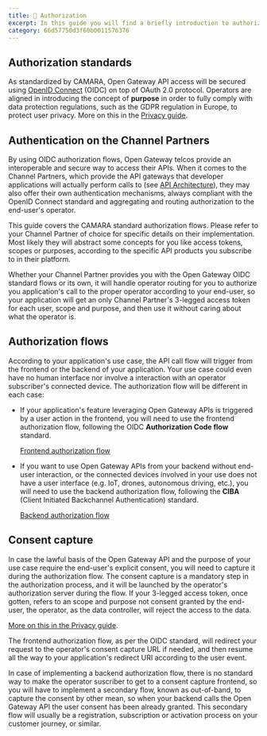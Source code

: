 ```yaml
---
title: 🔑 Authorization
excerpt: In this guide you will find a briefly introduction to authorization mechanisms and best practices for secure access to Open Gateway APIs
category: 66d57750d3f60b0011576376
---
```


## Authorization standards

As standardized by CAMARA, Open Gateway API access will be secured using [OpenID Connect](https://openid.net/specs/openid-connect-core-1_0.html) (OIDC) on top of OAuth 2.0 protocol. Operators are aligned in introducing the concept of **purpose** in order to fully comply with data protection regulations, such as the GDPR regulation in Europe, to protect user privacy. More on this in the [Privacy guide](/docs/privacy).

## Authentication on the Channel Partners

By using OIDC authorization flows, Open Gateway telcos provide an interoperable and secure way to access their APIs. When it comes to the Channel Partners, which provide the API gateways that developer applications will actually perform calls to (see [API Architecture](/docs/architecture)), they may also offer their own authentication mechanisms, always compliant with the OpenID Connect standard and aggregating and routing authorization to the end-user's operator.

This guide covers the CAMARA standard authorization flows. Please refer to your Channel Partner of choice for specific details on their implementation. Most likely they will abstract some concepts for you like access tokens, scopes or purposes, according to the specific API products you subscribe to in their platform.

Whether your Channel Partner provides you with the Open Gateway OIDC standard flows or its own, it will handle operator routing for you to authorize you application's call to the proper operator according to your end-user, so your application will get an only Channel Partner's 3-legged access token for each user, scope and purpose, and then use it without caring about what the operator is.

## Authorization flows

According to your application's use case, the API call flow will trigger from the frontend or the backend of your application. Your use case could even have no human interface nor involve a interaction with an operator subscriber's connected device. The authorization flow will be different in each case:

- If your application's feature leveraging Open Gateway APIs is triggered by a user action in the frontend, you will need to use the frontend authorization flow, following the OIDC **Authorization Code flow** standard.

	[Frontend authorization flow](/docs/frontend)

- If you want to use Open Gateway APIs from your backend without end-user interaction, or the connected devices involved in your use does not have a user interface (e.g. IoT, drones, autonomous driving, etc.), you will need to use the backend authorization flow, following the **CIBA** (Client Initiated Backchannel Authentication) standard. 

	[Backend authorization flow](/docs/backend)

## Consent capture

In case the lawful basis of the Open Gateway API and the purpose of your use case require the end-user's explicit consent, you will need to capture it during the authorization flow. The consent capture is a mandatory step in the authorization process, and it will be launched by the operator's authorization server during the flow. If your 3-legged access token, once gotten, refers to an scope and purpose not consent granted by the end-user, the operator, as the data controller, will reject the access to the data.

[More on this in the Privacy guide](/docs/privacy).

The frontend authorization flow, as per the OIDC standard, will redirect your request to the operator's consent capture URL if needed, and then resume all the way to your application's redirect URI according to the user event.

In case of implementing a backend authorization flow, there is no standard way to make the operator suscriber to get to a consent capture frontend, so you will have to implement a secondary flow, known as out-of-band, to capture the consent by other mean, so when your backend calls the Open Gateway API the user consent has been already granted. This secondary flow will usually be a registration, subscription or activation process on your customer journey, or similar.